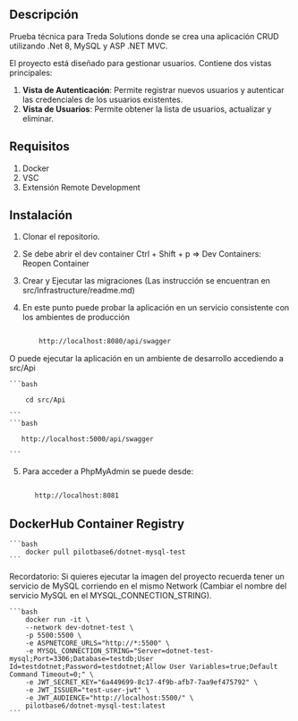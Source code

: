 ## Descripción

Prueba técnica para Treda Solutions donde se crea una aplicación CRUD utilizando .Net 8, MySQL y ASP .NET MVC. 

El proyecto está diseñado para gestionar usuarios. Contiene dos vistas principales:
1. **Vista de Autenticación**: Permite registrar nuevos usuarios y autenticar las credenciales de los usuarios existentes.
2. **Vista de Usuarios**: Permite obtener la lista de usuarios, actualizar y eliminar.


## Requisitos

1. Docker
2. VSC
3. Extensión Remote Development

## Instalación

1. Clonar el repositorio.
2. Se debe abrir el dev container Ctrl + Shift + p => Dev Containers: Reopen Container
3. Crear y Ejecutar las migraciones (Las instrucción se encuentran en src/Infrastructure/readme.md)
4. En este punto puede probar la aplicación en un servicio consistente con los ambientes de producción
    
    ```bash

        http://localhost:8080/api/swagger

    ```
 O puede ejecutar la aplicación en un ambiente de desarrollo accediendo a src/Api

    ```bash

        cd src/Api

    ```
    ```bash

       http://localhost:5000/api/swagger

    ```
5. Para acceder a PhpMyAdmin se puede desde:

    ```bash

       http://localhost:8081

    ```

## DockerHub Container Registry

    ```bash
        docker pull pilotbase6/dotnet-mysql-test
    ```
Recordatorio: Si quieres ejecutar la imagen del proyecto recuerda tener un servicio de MySQL corriendo en el mismo Network (Cambiar el nombre del servicio MySQL en el MYSQL_CONNECTION_STRING).

    ```bash
        docker run -it \
        --network dev-dotnet-test \
        -p 5500:5500 \
        -e ASPNETCORE_URLS="http://*:5500" \
        -e MYSQL_CONNECTION_STRING="Server=dotnet-test-mysql;Port=3306;Database=testdb;User Id=testdotnet;Password=testdotnet;Allow User Variables=true;Default Command Timeout=0;" \
        -e JWT_SECRET_KEY="6a449699-8c17-4f9b-afb7-7aa9ef475792" \
        -e JWT_ISSUER="test-user-jwt" \
        -e JWT_AUDIENCE="http://localhost:5500/" \
        pilotbase6/dotnet-mysql-test:latest
    ```


